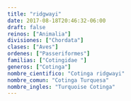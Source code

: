 ```yaml
---
title: "ridgwayi"
date: 2017-08-18T20:46:32-06:00
draft: false
reinos: ["Animalia"]
divisiones: ["Chordata"]
clases: ["Aves"]
ordenes: ["Passeriformes"]
familias: ["Cotingidae "]
generos: ["Cotinga"]
nombre_cientifico: "Cotinga ridgwayi"
nombre_comun: "Cotinga Turquesa"
nombre_ingles: "Turquoise Cotinga"
---
```

